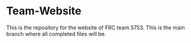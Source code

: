 # Team-Website

This is the repository for the website of FRC team 5753. This is the main branch where all completed files will be.
